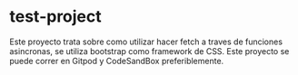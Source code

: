 # test-project
Este proyecto trata sobre como utilizar hacer fetch a traves de funciones asincronas, se utiliza bootstrap como framework de CSS. Este proyecto se puede correr en Gitpod y CodeSandBox preferiblemente.
